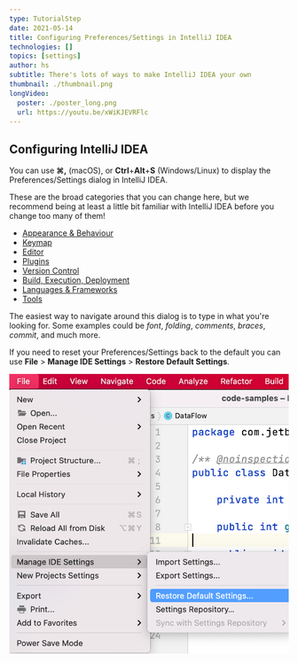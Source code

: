 ```yaml
---
type: TutorialStep
date: 2021-05-14
title: Configuring Preferences/Settings in IntelliJ IDEA
technologies: []
topics: [settings]
author: hs
subtitle: There's lots of ways to make IntelliJ IDEA your own 
thumbnail: ./thumbnail.png
longVideo:
  poster: ./poster_long.png
  url: https://youtu.be/xWiKJEVRFlc
---
```


## Configuring IntelliJ IDEA 
You can use **⌘,** (macOS), or **Ctrl**+**Alt**+**S** (Windows/Linux) to display the Preferences/Settings dialog in IntelliJ IDEA.

These are the broad categories that you can change here, but we recommend being at least a little bit familiar with IntelliJ IDEA before you change too many of them!
- [Appearance & Behaviour](https://www.jetbrains.com/help/idea/appearance-and-behavior.html)
- [Keymap](https://www.jetbrains.com/help/idea/settings-keymap.html)
- [Editor](https://www.jetbrains.com/help/idea/settings-editor.html)
- [Plugins](https://www.jetbrains.com/help/idea/plugins-settings.html)
- [Version Control](https://www.jetbrains.com/help/idea/settings-version-control.html) 
- [Build, Execution, Deployment](https://www.jetbrains.com/help/idea/settings-build-execution-deployment.html)
- [Languages & Frameworks](https://www.jetbrains.com/help/idea/settings-languages-and-frameworks.html)
- [Tools](https://www.jetbrains.com/help/idea/settings-tools.html)

The easiest way to navigate around this dialog is to type in what you're looking for. Some examples could be _font_, _folding_, _comments_, _braces_, _commit_, and much more. 

If you need to reset your Preferences/Settings back to the default you can use **File** > **Manage IDE Settings** > **Restore Default Settings**. 

![Reset your Preferences or Settings](reset-preferences-settings.png)